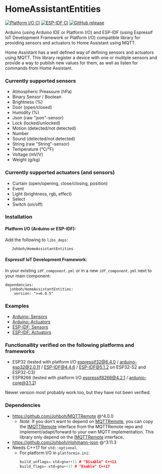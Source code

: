 # HomeAssistantEntities
[![Platform I/O CI](https://github.com/Johboh/HomeAssistantEntities/actions/workflows/platformio.yaml/badge.svg)](https://registry.platformio.org/libraries/johboh/HomeAssistantEntities)
[![ESP-IDF CI](https://github.com/Johboh/HomeAssistantEntities/actions/workflows/espidf.yaml/badge.svg)](https://components.espressif.com/components/johboh/homeassistantentities)
[![GitHub release](https://img.shields.io/github/release/Johboh/HomeAssistantEntities.svg)](https://github.com/Johboh/HomeAssistantEntities/releases)

Arduino (using Arduino IDE or Platform I/O) and ESP-IDF (using Espressif IoT Development Framework or Platform I/O) compatible library for providing sensors and actuators to Home Assistant using MQTT.

Home Assistant has a well defined way of defining sensors and actuators using MQTT. This library register a device with one or mulitple sensors and provide a way to publish new values for them, as well as listen for commands from Home Assistant.

### Currently supported sensors
- Atmospheric Preassure (hPa)
- Binary Sensor / Boolean
- Brightness (%)
- Door (open/closed)
- Humidity (%)
- Json (raw "json"-sensor)
- Lock (locked/unlocked)
- Motion (detected/not detected)
- Number
- Sound (detected/not detected)
- String (raw "String"-sensor)
- Temperature (°C/°F)
- Voltage (mV/V)
- Weight (g/kg)

### Currently supported actuators (and sensors)
- Curtain (open/opening, close/closing, position)
- Event
- Light (brightness, rgb, effect)
- Select
- Switch (on/off)


### Installation
#### Platform I/O (Arduino or ESP-IDF):
Add the following to `libs_deps`:
```
   Johboh/HomeAssistantEntities
```
#### Espressif IoT Development Framework:
In your existing `idf_component.yml` or in a new `idf_component.yml` next to your main component:
```
dependencies:
  johboh/HomeAssistantEntities:
    version: ">=6.0.5"
```

### Examples
- [Arduino: Sensors](examples/arduino/sensors/Sensors.ino)
- [Arduino: Actuators](examples/arduino/actuators/Actuators.ino)
- [ESP-IDF: Sensors](examples/espidf/sensors/main/main.cpp)
- [ESP-IDF: Actuators](examples/espidf/actuators/main/main.cpp)

### Functionallity verified on the following platforms and frameworks
- ESP32 (tested with platform I/O [espressif32@6.4.0](https://github.com/platformio/platform-espressif32) / [arduino-esp32@2.0.11](https://github.com/espressif/arduino-esp32) / [ESP-IDF@4.4.6](https://github.com/espressif/esp-idf) / [ESP-IDF@5.1.2](https://github.com/espressif/esp-idf) on ESP32-S2 and ESP32-C3)
- ESP8266 (tested with platform I/O [espressif8266@4.2.1](https://github.com/platformio/platform-espressif8266) / [ardunio-core@3.1.2](https://github.com/esp8266/Arduino))

Newer version most probably work too, but they have not been verified.

### Dependencies
- https://github.com/Johboh/MQTTRemote @^4.0.0
  - _Note_: If you don't want to depend on [MQTTRemote](https://github.com/Johboh/MQTTRemote), you can copy the [IMQTTRemote](https://github.com/Johboh/MQTTRemote/blob/main/includes/IMQTTRemote.h) interface from the MQTTRemote repo and implement/adapt/forward to your own MQTT implementation. This library only depend on the [IMQTTRemote](https://github.com/Johboh/MQTTRemote/blob/main/includes/IMQTTRemote.h) interface.
- https://github.com/Johboh/nlohmann-json @^3.11.3
- Needs C++17 for `std::optional`.
  - For platform I/O in `platformio.ini`:
    ```C++
    build_unflags=-std=gnu++11 # "Disable" C++11
    build_flags=-std=gnu++17 # "Enable" C++17
    ```
